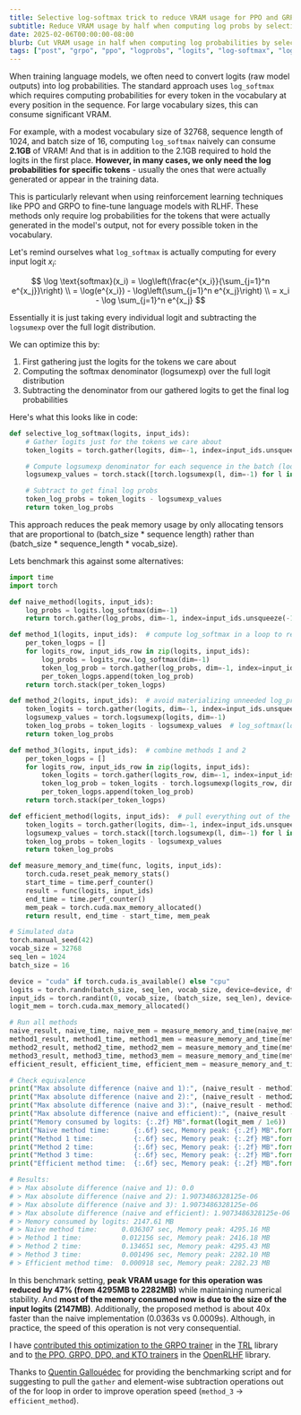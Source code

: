 ```yaml
---
title: Selective log-softmax trick to reduce VRAM usage for PPO and GRPO
subtitle: Reduce VRAM usage by half when computing log probs by selectively applying log-softmax only to tokens of interest
date: 2025-02-06T00:00:00-08:00
blurb: Cut VRAM usage in half when computing log probabilities by selectively applying log-softmax only to tokens of interest. Perfect for PPO and GRPO training where you only need log probabilities for a small subset of tokens.
tags: ["post", "grpo", "ppo", "logprobs", "logits", "log-softmax", "log_softmax", "logsumexp", "log-probabilities"]
---
```


When training language models, we often need to convert logits (raw model outputs) into log probabilities. The standard approach uses `log_softmax` which requires computing probabilities for every token in the vocabulary at every position in the sequence. For large vocabulary sizes, this can consume significant VRAM.

For example, with a modest vocabulary size of 32768, sequence length of 1024, and batch size of 16, computing `log_softmax` naively can consume **2.1GB** of VRAM! And that is in addition to the 2.1GB required to hold the logits in the first place. **However, in many cases, we only need the log probabilities for specific tokens** - usually the ones that were actually generated or appear in the training data.

This is particularly relevant when using reinforcement learning techniques like PPO and GRPO to fine-tune language models with RLHF. These methods only require log probabilities for the tokens that were actually generated in the model's output, not for every possible token in the vocabulary.

Let's remind ourselves what `log_softmax` is actually computing for every input logit $x_i$:

$$
\log \text{softmax}(x_i) = \log\left(\frac{e^{x_i}}{\sum_{j=1}^n e^{x_j}}\right) \\
= \log(e^{x_i}) - \log\left(\sum_{j=1}^n e^{x_j}\right) \\
= x_i - \log \sum_{j=1}^n e^{x_j}
$$

Essentially it is just taking every individual logit and subtracting the `logsumexp` over the full logit distribution.

 We can optimize this by:

1. First gathering just the logits for the tokens we care about
2. Computing the softmax denominator (logsumexp) over the full logit distribution
3. Subtracting the denominator from our gathered logits to get the final log probabilities

Here's what this looks like in code:
```python
def selective_log_softmax(logits, input_ids):
    # Gather logits just for the tokens we care about
    token_logits = torch.gather(logits, dim=-1, index=input_ids.unsqueeze(-1)).squeeze(-1)

    # Compute logsumexp denominator for each sequence in the batch (loop to reduce memory peak)
    logsumexp_values = torch.stack([torch.logsumexp(l, dim=-1) for l in logits])

    # Subtract to get final log probs
    token_log_probs = token_logits - logsumexp_values
    return token_log_probs
```

This approach reduces the peak memory usage by only allocating tensors that are proportional to (batch_size \* sequence length) rather than (batch_size \* sequence_length * vocab_size).

Lets benchmark this against some alternatives:
```python
import time
import torch

def naive_method(logits, input_ids):
    log_probs = logits.log_softmax(dim=-1)
    return torch.gather(log_probs, dim=-1, index=input_ids.unsqueeze(-1)).squeeze(-1)

def method_1(logits, input_ids):  # compute log_softmax in a loop to reduce peak memory
    per_token_logps = []
    for logits_row, input_ids_row in zip(logits, input_ids):
        log_probs = logits_row.log_softmax(dim=-1)
        token_log_prob = torch.gather(log_probs, dim=-1, index=input_ids_row.unsqueeze(-1)).squeeze(-1)
        per_token_logps.append(token_log_prob)
    return torch.stack(per_token_logps)

def method_2(logits, input_ids):  # avoid materializing unneeded log_probs to reduce peak memory
    token_logits = torch.gather(logits, dim=-1, index=input_ids.unsqueeze(-1)).squeeze(-1)
    logsumexp_values = torch.logsumexp(logits, dim=-1)
    token_log_probs = token_logits - logsumexp_values  # log_softmax(logits) = logits - log(sum(exp(logits)))
    return token_log_probs

def method_3(logits, input_ids):  # combine methods 1 and 2
    per_token_logps = []
    for logits_row, input_ids_row in zip(logits, input_ids):
        token_logits = torch.gather(logits_row, dim=-1, index=input_ids_row.unsqueeze(-1)).squeeze(-1)
        token_log_prob = token_logits - torch.logsumexp(logits_row, dim=-1)
        per_token_logps.append(token_log_prob)
    return torch.stack(per_token_logps)

def efficient_method(logits, input_ids):  # pull everything out of the loop except logsumexp
    token_logits = torch.gather(logits, dim=-1, index=input_ids.unsqueeze(-1)).squeeze(-1)
    logsumexp_values = torch.stack([torch.logsumexp(l, dim=-1) for l in logits])
    token_log_probs = token_logits - logsumexp_values
    return token_log_probs

def measure_memory_and_time(func, logits, input_ids):
    torch.cuda.reset_peak_memory_stats()
    start_time = time.perf_counter()
    result = func(logits, input_ids)
    end_time = time.perf_counter()
    mem_peak = torch.cuda.max_memory_allocated()
    return result, end_time - start_time, mem_peak

# Simulated data
torch.manual_seed(42)
vocab_size = 32768
seq_len = 1024
batch_size = 16

device = "cuda" if torch.cuda.is_available() else "cpu"
logits = torch.randn(batch_size, seq_len, vocab_size, device=device, dtype=torch.float32)
input_ids = torch.randint(0, vocab_size, (batch_size, seq_len), device=device)
logit_mem = torch.cuda.max_memory_allocated()

# Run all methods
naive_result, naive_time, naive_mem = measure_memory_and_time(naive_method, logits, input_ids)
method1_result, method1_time, method1_mem = measure_memory_and_time(method_1, logits, input_ids)
method2_result, method2_time, method2_mem = measure_memory_and_time(method_2, logits, input_ids)
method3_result, method3_time, method3_mem = measure_memory_and_time(method_3, logits, input_ids)
efficient_result, efficient_time, efficient_mem = measure_memory_and_time(efficient_method, logits, input_ids)

# Check equivalence
print("Max absolute difference (naive and 1):", (naive_result - method1_result).abs().max().item())
print("Max absolute difference (naive and 2):", (naive_result - method2_result).abs().max().item())
print("Max absolute difference (naive and 3):", (naive_result - method3_result).abs().max().item())
print("Max absolute difference (naive and efficient):", (naive_result - efficient_result).abs().max().item())
print("Memory consumed by logits: {:.2f} MB".format(logit_mem / 1e6))
print("Naive method time:      {:.6f} sec, Memory peak: {:.2f} MB".format(naive_time, naive_mem / 1e6))
print("Method 1 time:          {:.6f} sec, Memory peak: {:.2f} MB".format(method1_time, method1_mem / 1e6))
print("Method 2 time:          {:.6f} sec, Memory peak: {:.2f} MB".format(method2_time, method2_mem / 1e6))
print("Method 3 time:          {:.6f} sec, Memory peak: {:.2f} MB".format(method3_time, method3_mem / 1e6))
print("Efficient method time:  {:.6f} sec, Memory peak: {:.2f} MB".format(efficient_time, efficient_mem / 1e6))

# Results:
# > Max absolute difference (naive and 1): 0.0
# > Max absolute difference (naive and 2): 1.9073486328125e-06
# > Max absolute difference (naive and 3): 1.9073486328125e-06
# > Max absolute difference (naive and efficient): 1.9073486328125e-06
# > Memory consumed by logits: 2147.61 MB
# > Naive method time:      0.036307 sec, Memory peak: 4295.16 MB
# > Method 1 time:          0.012156 sec, Memory peak: 2416.18 MB
# > Method 2 time:          0.134651 sec, Memory peak: 4295.43 MB
# > Method 3 time:          0.001496 sec, Memory peak: 2282.10 MB
# > Efficient method time:  0.000918 sec, Memory peak: 2282.23 MB
```

In this benchmark setting, **peak VRAM usage for this operation was reduced by 47% (from 4295MB to 2282MB)** while maintaining numerical stability. And **most of the memory consumed now is due to the size of the input logits (2147MB)**. Additionally, the proposed method is about 40x faster than the naive implementation (0.0363s vs 0.0009s). Although, in practice, the speed of this operation is not very consequential.

I have [contributed this optimization to the GRPO trainer](https://github.com/huggingface/trl/pull/2773) in the [TRL](https://github.com/huggingface/trl) library and to [the PPO, GRPO, DPO, and KTO trainers](https://github.com/OpenRLHF/OpenRLHF/pull/718) in the [OpenRLHF](https://github.com/OpenRLHF/OpenRLHF) library.

Thanks to [Quentin Gallouédec](https://github.com/qgallouedec) for providing the benchmarking script and for suggesting to pull the `gather` and element-wise subtraction operations out of the for loop in order to improve operation speed (`method_3` -> `efficient_method`).